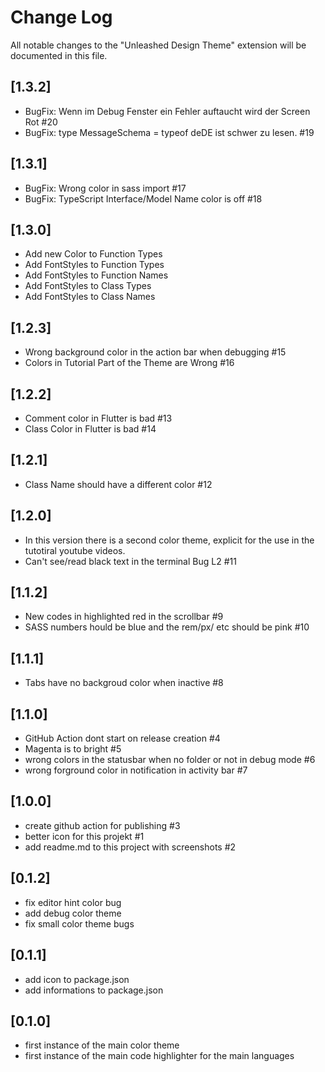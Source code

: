 # Change Log

All notable changes to the "Unleashed Design Theme" extension will be documented in this file.

<!-- Check [Keep a Changelog](http://keepachangelog.com/) for recommendations on how to structure this file. -->

## [1.3.2]

- BugFix: Wenn im Debug Fenster ein Fehler auftaucht wird der Screen Rot #20
- BugFix: type MessageSchema = typeof deDE ist schwer zu lesen. #19

## [1.3.1]

- BugFix: Wrong color in sass import #17
- BugFix: TypeScript Interface/Model Name color is off #18

## [1.3.0]

- Add new Color to Function Types
- Add FontStyles to Function Types
- Add FontStyles to Function Names
- Add FontStyles to Class Types
- Add FontStyles to Class Names

## [1.2.3]

- Wrong background color in the action bar when debugging #15
- Colors in Tutorial Part of the Theme are Wrong #16

## [1.2.2]

- Comment color in Flutter is bad #13
- Class Color in Flutter is bad #14

## [1.2.1]

- Class Name should have a different color #12

## [1.2.0]

- In this version there is a second color theme, explicit for the use in the tutotiral youtube videos.
- Can't see/read black text in the terminal Bug L2 #11

## [1.1.2]

- New codes in highlighted red in the scrollbar #9
- SASS numbers hould be blue and the rem/px/ etc should be pink #10

## [1.1.1]

- Tabs have no backgroud color when inactive #8

## [1.1.0]

- GitHub Action dont start on release creation #4
- Magenta is to bright #5
- wrong colors in the statusbar when no folder or not in debug mode #6
- wrong forground color in notification in activity bar #7

## [1.0.0]

- create github action for publishing #3
- better icon for this projekt #1
- add readme.md to this project with screenshots #2

## [0.1.2]

- fix editor hint color bug
- add debug color theme
- fix small color theme bugs

## [0.1.1]

- add icon to package.json
- add informations to package.json

## [0.1.0]

- first instance of the main color theme
- first instance of the main code highlighter for the main languages
